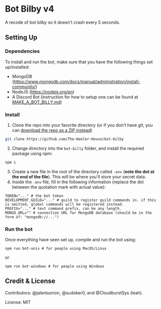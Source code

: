 # Bot Bilby v4
A recode of bot bilby so it doesn't crash every 5 seconds.

## Setting Up
### **Dependencies**
To install and run the bot, make sure that you have the following things set up/installed:
- MongoDB (https://www.mongodb.com/docs/manual/administration/install-community/)
- NodeJS (https://nodejs.org/en)
- A Discord Bot (instruction for how to setup one can be found at [MAKE_A_BOT_BILLY.md](MAKE_A_BOT_BILLY.md))
### **Install**
1. Clone the repo into your favorite directory (or if you don't have git, you can [download the repo as a ZIP instead](https://github.com/The-Heeler-House/bot-bilby/archive/refs/heads/main.zip))
```bash
git clone https://github.com/The-Heeler-House/bot-bilby
```
2. Change directory into the `bot-billy` folder, and install the required package using npm:
```bash
npm i
```
3. Create a new file in the root of the directory called `.env` (**note the dot at the end of the file**). This will be where you'll store your secret data.
4. Inside the `.env` file, fill in the following information (replace the dot between the quotation mark with actual value):
```env
TOKEN="..." # the bot token
DEVELOPMENT_GUILD="..." # guild to register guild commands in. if this is omitted, global commands will be registered instead.
PREFIX="..." # text command prefix, can be any length.
MONGO_URL="" # connection URL for MongoDB database (should be in the form of: "mongodb://...")
```
### **Run the bot**
Once everything have seen set up, compile and run the bot using:
```
npm run bot-unix # for people using MacOS/Linux
```
or
```
npm run bot-windows # for people using Windows
```

## Credit & License
Contributors: @jalenluorion, @sudoker0, and @CloudburstSys (leah).

License: MIT
